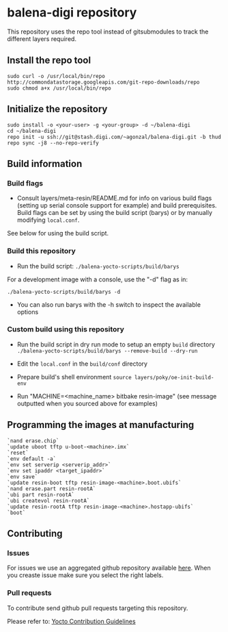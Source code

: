 #  balena-digi repository

This repository uses the repo tool instead of gitsubmodules to track
the different layers required.

## Install the repo tool

    sudo curl -o /usr/local/bin/repo http://commondatastorage.googleapis.com/git-repo-downloads/repo
    sudo chmod a+x /usr/local/bin/repo

## Initialize the repository

    sudo install -o <your-user> -g <your-group> -d ~/balena-digi
    cd ~/balena-digi
    repo init -u ssh://git@stash.digi.com/~agonzal/balena-digi.git -b thud
    repo sync -j8 --no-repo-verify

## Build information

### Build flags

* Consult layers/meta-resin/README.md for info on various build flags (setting
up serial console support for example) and build prerequisites. Build flags can
be set by using the build script (barys) or by manually modifying `local.conf`.

See below for using the build script.

### Build this repository

* Run the build script:
  `./balena-yocto-scripts/build/barys`

For a development image with a console, use the "-d" flag as in:

  `./balena-yocto-scripts/build/barys -d`

* You can also run barys with the -h switch to inspect the available options

### Custom build using this repository

* Run the build script in dry run mode to setup an empty `build` directory
    `./balena-yocto-scripts/build/barys --remove-build --dry-run`

* Edit the `local.conf` in the `build/conf` directory

* Prepare build's shell environment
    `source layers/poky/oe-init-build-env`

* Run "MACHINE=<machine_name> bitbake resin-image" (see message outputted when you sourced above for examples)

## Programming the images at manufacturing

    `nand erase.chip`
    `update uboot tftp u-boot-<machine>.imx`
    `reset`
    `env default -a`
    `env set serverip <serverip_addr>`
    `env set ipaddr <target_ipaddr>`
    `env save`
    `update resin-boot tftp resin-image-<machine>.boot.ubifs`
    `nand erase.part resin-rootA`
    `ubi part resin-rootA`
    `ubi createvol resin-rootA`
    `update resin-rootA tftp resin-image-<machine>.hostapp-ubifs`
    `boot`

## Contributing

### Issues

For issues we use an aggregated github repository available [here](https://github.com/balena-os/meta-balena/issues). When you creaste issue make sure you select the right labels.

### Pull requests

To contribute send github pull requests targeting this repository.

Please refer to: [Yocto Contribution Guidelines](https://wiki.yoctoproject.org/wiki/Contribution_Guidelines#General_Information)
